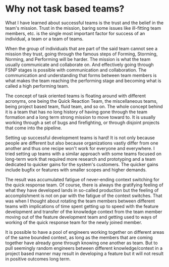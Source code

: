 # Why not task based teams?


What I have learned about successful teams is the trust and the belief in the team's mission. Trust in the mission, baring some issues like ill-fitting team members, etc. is the single most important factor for success of an individual, a team or a team of teams. 

When the group of individuals that are part of the said team cannot see a mission they trust, going through the famous steps of Forming, Storming, Norming, and Performing will be harder. The mission is what the team usually communicate and collaborate on. And effectively going through FSNP stages is possible with communication and collaboration. The communication and understanding that forms between team members is what makes the team reaching the performing stage and becoming what is called a high performing team. 

The concept of task oriented teams is floating around with different acronyms, one being the Quick Reaction Team, the miscellaneous teams, being project based team, fluid team, and so on. The whole concept behind it is a team that has no long history of having gone through the team formation and a long term strong mission to move toward to. It is usually  working through a set of bugs and firefighting, or through disjoint projects that come into the pipeline.

Setting up successful development teams is hard! It is not only because people are different but also because organizations vastly differ from one another and thus one recipe won't work for everyone and everywhere. I tried setting up teams with a similar approach with some teams focused on long-term work that required more research and prototyping and a team dedicated to quicker gains for the system's customers. The quicker gains include bugfix or features with smaller scopes and higher demands.

The result was accumulated fatigue of never-ending context switching for the quick response team. Of course, there is always the gratifying feeling of what they have developed lands in so-called production but the feeling of accomplishment is not on par with the fatigue of the context switches. That was when I thought about rotating the team members between different teams with implications of time spent getting up to speed with the feature development and transfer of the knowledge context from the team member moving out of the feature development team and getting used to ways of working of the quick response team for the newly joined member.

It is possible to have a pool of engineers working together on different areas of the same bounded context, as long as the members that are coming together have already gone through knowing one another as team. But to pull seemingly random engineers between different knowledge/context in a project based manner may result in developing a feature but it will not result in positive outcomes long term.
